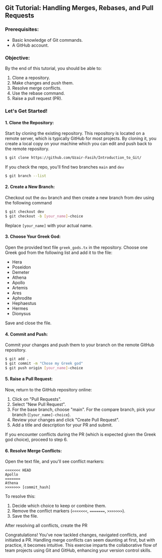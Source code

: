 ## Git Tutorial: Handling Merges, Rebases, and Pull Requests

### Prerequisites:

- Basic knowledge of Git commands.
- A GitHub account.

### Objective:

By the end of this tutorial, you should be able to:

1. Clone a repository.
2. Make changes and push them.
3. Resolve merge conflicts.
4. Use the rebase command.
5. Raise a pull request (PR).

### Let's Get Started!

#### 1. Clone the Repository:

Start by cloning the existing repository. This repository is located on a remote server, which is typically GitHub for most projects. By cloning it, you create a local copy on your machine which you can edit and push back to the remote repository.

```bash
$ git clone https://github.com/Uzair-Fasih/Introduction_to_Git/
```

If you check the repo, you'll find two branches `main` and `dev`

```bash
$ git branch --list
```

#### 2. Create a New Branch:

Checkout out the `dev` branch and then create a new branch from dev using the following command

```bash
$ git checkout dev
$ git checkout -b [your_name]-choice
```

Replace `[your_name]` with your actual name.

#### 3. Choose Your Greek God:

Open the provided text file `greek_gods.tx` in the repository. Choose one Greek god from the following list and add it to the file:

- Hera
- Poseidon
- Demeter
- Athena
- Apollo
- Artemis
- Ares
- Aphrodite
- Hephaestus
- Hermes
- Dionysus

Save and close the file.

#### 4. Commit and Push:

Commit your changes and push them to your branch on the remote GitHub repository.

```bash
$ git add .
$ git commit -m "Chose my Greek god"
$ git push origin [your_name]-choice
```

#### 5. Raise a Pull Request:

Now, return to the GitHub repository online:

1. Click on "Pull Requests".
2. Select "New Pull Request".
3. For the base branch, choose "main". For the compare branch, pick your branch (`[your_name]-choice`).
4. Review your changes and click "Create Pull Request".
5. Add a title and description for your PR and submit.

If you encounter conflicts during the PR (which is expected given the Greek god choice), proceed to step 6.

#### 6. Resolve Merge Conflicts:

Open the text file, and you'll see conflict markers:

```
<<<<<<< HEAD
Apollo
=======
Athena
>>>>>>> [commit_hash]
```

To resolve this:

1. Decide which choice to keep or combine them.
2. Remove the conflict markers (`<<<<<<<`, `=======`, `>>>>>>>`).
3. Save the file.

After resolving all conflicts, create the PR

Congratulations! You've now tackled changes, navigated conflicts, and initiated a PR. Handling merge conflicts can seem daunting at first, but with practice, it becomes intuitive. This exercise imparts the collaborative flow of team projects using Git and GitHub, enhancing your version control skills.

